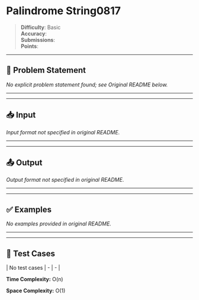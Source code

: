 # Palindrome String0817

> **Difficulty**: Basic  
> **Accuracy**:   
> **Submissions**:   
> **Points**: 

---

## 📝 Problem Statement

_No explicit problem statement found; see Original README below._

---

---

## 📥 Input

_Input format not specified in original README._

---

---

## 📤 Output

_Output format not specified in original README._

---

---

## ✅ Examples

_No examples provided in original README._

---

---

## 🧪 Test Cases

| No test cases | - | - |

**Time Complexity:** O(n)

**Space Complexity:** O(1)
